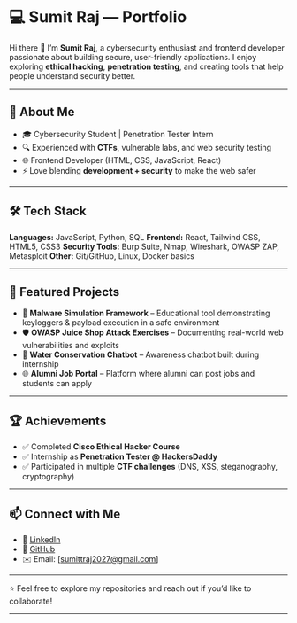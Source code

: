 # 💻 Sumit Raj — Portfolio

Hi there 👋 I’m **Sumit Raj**, a cybersecurity enthusiast and frontend developer passionate about building secure, user-friendly applications.
I enjoy exploring **ethical hacking**, **penetration testing**, and creating tools that help people understand security better.

---

## 🚀 About Me

* 🎓 Cybersecurity Student | Penetration Tester Intern
* 🔍 Experienced with **CTFs**, vulnerable labs, and web security testing
* 🌐 Frontend Developer (HTML, CSS, JavaScript, React)
* ⚡ Love blending **development + security** to make the web safer

---

## 🛠️ Tech Stack

**Languages:** JavaScript, Python, SQL
**Frontend:** React, Tailwind CSS, HTML5, CSS3
**Security Tools:** Burp Suite, Nmap, Wireshark, OWASP ZAP, Metasploit
**Other:** Git/GitHub, Linux, Docker basics

---

## 📂 Featured Projects

* 🔐 **Malware Simulation Framework** – Educational tool demonstrating keyloggers & payload execution in a safe environment
* 🛡️ **OWASP Juice Shop Attack Exercises** – Documenting real-world web vulnerabilities and exploits
* 💬 **Water Conservation Chatbot** – Awareness chatbot built during internship
* 🌐 **Alumni Job Portal** – Platform where alumni can post jobs and students can apply

---

## 🏆 Achievements

* ✅ Completed **Cisco Ethical Hacker Course**
* ✅ Internship as **Penetration Tester @ HackersDaddy**
* ✅ Participated in multiple **CTF challenges** (DNS, XSS, steganography, cryptography)

---

## 📫 Connect with Me

* 🔗 [LinkedIn](#linkedin.com/in/sumit-raj-b75780291/)
* 🐙 [GitHub](#github.com/minizyperx)
* ✉️ Email: [sumittraj2027@gmail.com]

---

⭐️ Feel free to explore my repositories and reach out if you’d like to collaborate!

---

